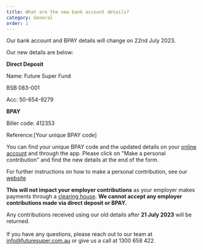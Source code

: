 ```yaml
---
title: What are the new bank account details?
category: General
order: 1
---
```

Our bank account and BPAY details will change on 22nd July 2023.

Our new details are below:

**Direct Deposit**

Name: Future Super Fund

BSB 083-001

Acc: 50-654-9279 

**BPAY**

Biller code: 412353

Reference:[Your unique BPAY code]

You can find your unique BPAY code and the updated details on your [online account](https://my.futuresuper.com.au/#/login) and through the app. Please click on "Make a personal contribution" and find the new details at the end of the form. 

For further instructions on how to make a personal contribution, see our [website](https://www.futuresuper.com.au/faqs/how-do-i-make-personal-contributions-to-my-account/)

**This will not impact your employer contributions** as your employer makes payments through a [clearing house](https://www.futuresuper.com.au/faqs/what-is-a-clearing-house/). **We cannot accept any employer contributions made via direct deposit or BPAY.**

Any contributions received using our old details after **21 July 2023** will be returned.\
\
If you have any questions, please reach out to our team at [info@futuresuper.com.au](mailto:info@futuresuper.com.au) or give us a call at 1300 658 422.

<!--EndFragment-->